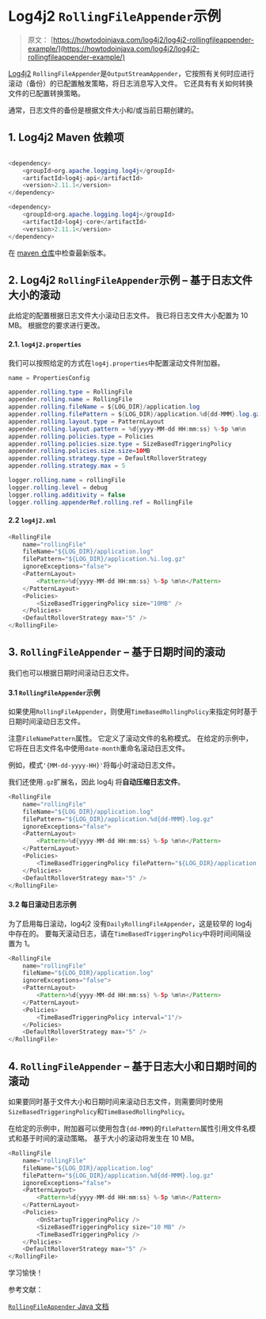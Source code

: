 # Log4j2 `RollingFileAppender`示例

> 原文： [https://howtodoinjava.com/log4j2/log4j2-rollingfileappender-example/](https://howtodoinjava.com/log4j2/log4j2-rollingfileappender-example/)

[Log4j2](https://howtodoinjava.com/log4j2/) `RollingFileAppender`是`OutputStreamAppender`，它按照有关何时应进行滚动（备份）的已配置触发策略，将日志消息写入文件。 它还具有有关如何转换文件的已配置转换策略。

通常，日志文件的备份是根据文件大小和/或当前日期创建的。

## 1\. Log4j2 Maven 依赖项

```java

<dependency>
    <groupId>org.apache.logging.log4j</groupId>
    <artifactId>log4j-api</artifactId>
    <version>2.11.1</version>
</dependency>

<dependency>
    <groupId>org.apache.logging.log4j</groupId>
    <artifactId>log4j-core</artifactId>
    <version>2.11.1</version>
</dependency>

```

在 [maven 仓库](https://mvnrepository.com/artifact/org.apache.logging.log4j/log4j-core)中检查最新版本。

## 2\. Log4j2 `RollingFileAppender`示例 – 基于日志文件大小的滚动

此给定的配置根据日志文件大小滚动日志文件。 我已将日志文件大小配置为 10 MB。 根据您的要求进行更改。

#### 2.1\. `log4j2.properties`

我们可以按照给定的方式在`log4j.properties`中配置滚动文件附加器。

```java
name = PropertiesConfig

appender.rolling.type = RollingFile
appender.rolling.name = RollingFile
appender.rolling.fileName = ${LOG_DIR}/application.log
appender.rolling.filePattern = ${LOG_DIR}/application.%d{dd-MMM}.log.gz
appender.rolling.layout.type = PatternLayout
appender.rolling.layout.pattern = %d{yyyy-MM-dd HH:mm:ss} %-5p %m%n
appender.rolling.policies.type = Policies
appender.rolling.policies.size.type = SizeBasedTriggeringPolicy
appender.rolling.policies.size.size=10MB
appender.rolling.strategy.type = DefaultRolloverStrategy
appender.rolling.strategy.max = 5

logger.rolling.name = rollingFile
logger.rolling.level = debug
logger.rolling.additivity = false
logger.rolling.appenderRef.rolling.ref = RollingFile

```

#### 2.2 `log4j2.xml`

```java
<RollingFile 
	name="rollingFile"
	fileName="${LOG_DIR}/application.log"
	filePattern="${LOG_DIR}/application.%i.log.gz"
	ignoreExceptions="false">
	<PatternLayout>
	    <Pattern>%d{yyyy-MM-dd HH:mm:ss} %-5p %m%n</Pattern>
	</PatternLayout>
	<Policies>
	    <SizeBasedTriggeringPolicy size="10MB" />
	</Policies>
	<DefaultRolloverStrategy max="5" />
</RollingFile>

```

## 3\. `RollingFileAppender` – 基于日期时间的滚动

我们也可以根据日期时间滚动日志文件。

#### 3.1 `RollingFileAppender`示例

如果使用`RollingFileAppender`，则使用`TimeBasedRollingPolicy`来指定何时基于日期时间滚动日志文件。

注意`FileNamePattern`属性。 它定义了滚动文件的名称模式。 在给定的示例中，它将在日志文件名中使用`date-month`重命名滚动日志文件。

例如，模式`'{MM-dd-yyyy-HH}'`将每小时滚动日志文件。

我们还使用`.gz`扩展名，因此 log4j 将**自动压缩日志文件**。

```java
<RollingFile 
	name="rollingFile"
	fileName="${LOG_DIR}/application.log"
	filePattern="${LOG_DIR}/application.%d{dd-MMM}.log.gz"
	ignoreExceptions="false">
	<PatternLayout>
	    <Pattern>%d{yyyy-MM-dd HH:mm:ss} %-5p %m%n</Pattern>
	</PatternLayout>
	<Policies>
	    <TimeBasedTriggeringPolicy filePattern="${LOG_DIR}/application.%d{dd-MMM-hh}.log.gz" />
	</Policies>
	<DefaultRolloverStrategy max="5" />
</RollingFile>

```

#### 3.2 每日滚动日志示例

为了启用每日滚动，log4j2 没有`DailyRollingFileAppender`，这是较早的 log4j 中存在的。 要每天滚动日志，请在`TimeBasedTriggeringPolicy`中将时间间隔设置为 1。

```java
<RollingFile 
	name="rollingFile"
	fileName="${LOG_DIR}/application.log"
	ignoreExceptions="false">
	<PatternLayout>
	    <Pattern>%d{yyyy-MM-dd HH:mm:ss} %-5p %m%n</Pattern>
	</PatternLayout>
	<Policies>
	    <TimeBasedTriggeringPolicy interval="1"/>
	</Policies>
	<DefaultRolloverStrategy max="5" />
</RollingFile>

```

## 4\. `RollingFileAppender` – 基于日志大小和日期时间的滚动

如果要同时基于文件大小和日期时间来滚动日志文件，则需要同时使用`SizeBasedTriggeringPolicy`和`TimeBasedRollingPolicy`。

在给定的示例中，附加器可以使用包含`{dd-MMM}`的`filePattern`属性引用文件名模式和基于时间的滚动策略。 基于大小的滚动将发生在 10 MB。

```java
<RollingFile 
	name="rollingFile"
	fileName="${LOG_DIR}/application.log"
	filePattern="${LOG_DIR}/application.%d{dd-MMM}.log.gz"
	ignoreExceptions="false">
	<PatternLayout>
	    <Pattern>%d{yyyy-MM-dd HH:mm:ss} %-5p %m%n</Pattern>
	</PatternLayout>
	<Policies>
	    <OnStartupTriggeringPolicy />
        <SizeBasedTriggeringPolicy size="10 MB" />
        <TimeBasedTriggeringPolicy />
	</Policies>
	<DefaultRolloverStrategy max="5" />
</RollingFile>

```

学习愉快！

参考文献：

[`RollingFileAppender` Java 文档](https://logging.apache.org/log4j/2.x/manual/appenders.html#RollingFileAppender)